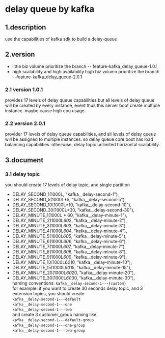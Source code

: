 # delay queue by kafka
## 1.description
use the capabilities of kafka sdk to build a delay-queue
## 2.version
 - little biz volume prioritize the branch -- feature-kafka_delay_queue-1.0.1
 - high scalability and high availability high biz volumn prioritize the branch --feature-kafka_delay_queue-2.0.1
### 2.1 version 1.0.1
provides 17 levels of delay queue capabilities,but all levels of delay queue will be created by every instance, event
thus this server boot create multiple instance. maybe cause high cpu usage.
### 2.2 version 2.0.1
provider 17 levels of delay queue capabilities, and all levels of delay queue will be assigned to multiple instances.
so delay queue core boot has load balancing capabilities. otherwise, delay topic unlimited horizontal scalability.
## 3.document
### 3.1 delay topic
you should create 17 levels of delay topic, and single partition
- DELAY_SECOND_1(1000L, "kafka__delay-second-1"),
- DELAY_SECOND_5(1000L*5, "kafka__delay-second-5"),
- DELAY_SECOND_10(1000L*10, "kafka__delay-second-10"),
- DELAY_SECOND_30(1000L*30, "kafka__delay-second-30"),
- DELAY_MINUTE_1(1000L * 60, "kafka__delay-minute-1"),
- DELAY_MINUTE_2(1000L*60*2, "kafka__delay-minute-2"),
- DELAY_MINUTE_3(1000L*60*3, "kafka__delay-minute-3"),
- DELAY_MINUTE_4(1000L*60*4, "kafka__delay-minute-4"),
- DELAY_MINUTE_5(1000L*60*5, "kafka__delay-minute-5"),
- DELAY_MINUTE_6(1000L*60*6, "kafka__delay-minute-6"),
- DELAY_MINUTE_7(1000L*60*7, "kafka__delay-minute-7"),
- DELAY_MINUTE_8(1000L*60*8, "kafka__delay-minute-8"),
- DELAY_MINUTE_9(1000L*60*9, "kafka__delay-minute-9"),
- DELAY_MINUTE_10(1000L*60*10, "kafka__delay-minute-10"),
- DELAY_MINUTE_15(1000L*60*15, "kafka__delay-minute-15"),
- DELAY_MINUTE_20(1000L*60*20, "kafka__delay-minute-20"),
- DELAY_MINUTE_30(1000L*60*30, "kafka__delay-minute-30"),<br>
naming conventions: ```kafka__delay-second-1---{custom}``` <br>
for example: if you want to create 30 seconds delay topic, and 3 extension topics, you should create<br>
``kafka__delay-second-1---default``<br>
``kafka__delay-second-1---one``<br>
``kafka__delay-second-1---two``<br>
and create 3 customer_group naming like<br>
``kafka__delay-second-1---default-group``<br>
  ``kafka__delay-second-1---one-group``<br>
  ``kafka__delay-second-1---two-group``<br>
